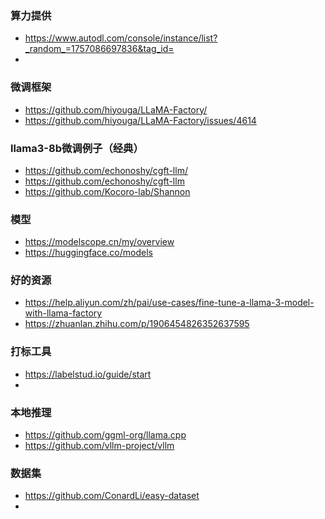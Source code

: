 ### 算力提供
- https://www.autodl.com/console/instance/list?_random_=1757086697836&tag_id=
- 

### 微调框架
- https://github.com/hiyouga/LLaMA-Factory/
- https://github.com/hiyouga/LLaMA-Factory/issues/4614


### llama3-8b微调例子（经典）
- https://github.com/echonoshy/cgft-llm/
- https://github.com/echonoshy/cgft-llm
- https://github.com/Kocoro-lab/Shannon


### 模型
- https://modelscope.cn/my/overview
- https://huggingface.co/models


### 好的资源
- https://help.aliyun.com/zh/pai/use-cases/fine-tune-a-llama-3-model-with-llama-factory
- https://zhuanlan.zhihu.com/p/1906454826352637595

### 打标工具
- https://labelstud.io/guide/start
- 

### 本地推理
- https://github.com/ggml-org/llama.cpp
- https://github.com/vllm-project/vllm


### 数据集
- https://github.com/ConardLi/easy-dataset
- 
